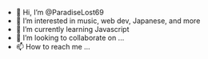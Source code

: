- 👋 Hi, I’m @ParadiseLost69
- 👀 I’m interested in music, web dev, Japanese, and more
- 🌱 I’m currently learning Javascript
- 💞️ I’m looking to collaborate on ...
- 📫 How to reach me ...

<!---
ParadiseLost69/ParadiseLost69 is a ✨ special ✨ repository because its `README.md` (this file) appears on your GitHub profile.
You can click the Preview link to take a look at your changes.
--->
